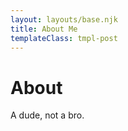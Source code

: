 ```yaml
---
layout: layouts/base.njk
title: About Me
templateClass: tmpl-post
---
```


<h1>About</h1>

A dude, not a bro.
